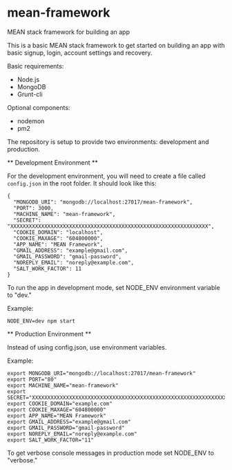 # mean-framework
MEAN stack framework for building an app

This is a basic MEAN stack framework to get started on building an app with basic signup, login, account settings and recovery. 

Basic requirements:

* Node.js
* MongoDB
* Grunt-cli

Optional components:

* nodemon
* pm2

The repository is setup to provide two environments: development and production.

** Development Environment **

For the development environment, you will need to create a file called `config.json` in the root folder. It should look like this:

```
{
  "MONGODB_URI": "mongodb://localhost:27017/mean-framework",
  "PORT": 3000,
  "MACHINE_NAME": "mean-framework",
  "SECRET": "XXXXXXXXXXXXXXXXXXXXXXXXXXXXXXXXXXXXXXXXXXXXXXXXXXXXXXXXXXXXXXXX",
  "COOKIE_DOMAIN": "localhost",
  "COOKIE_MAXAGE": "604800000",
  "APP_NAME": "MEAN Framework",
  "GMAIL_ADDRESS": "example@gmail.com",
  "GMAIL_PASSWORD": "gmail-password",
  "NOREPLY_EMAIL": "noreply@example.com",
  "SALT_WORK_FACTOR": 11
}
```

To run the app in development mode, set NODE_ENV environment variable to "dev."

Example: 

`NODE_ENV=dev npm start`

** Production Environment **

Instead of using config.json, use environment variables. 

Example:

```
export MONGODB_URI="mongodb://localhost:27017/mean-framework"
export PORT="80"
export MACHINE_NAME="mean-framework"
export SECRET="XXXXXXXXXXXXXXXXXXXXXXXXXXXXXXXXXXXXXXXXXXXXXXXXXXXXXXXXXXXXXXXX"
export COOKIE_DOMAIN="example.com"
export COOKIE_MAXAGE="604800000"
export APP_NAME="MEAN Framework"
export GMAIL_ADDRESS="example@gmail.com"
export GMAIL_PASSWORD="gmail-password"
export NOREPLY_EMAIL="noreply@example.com"
export SALT_WORK_FACTOR="11"
```

To get verbose console messages in production mode set NODE_ENV to "verbose."


